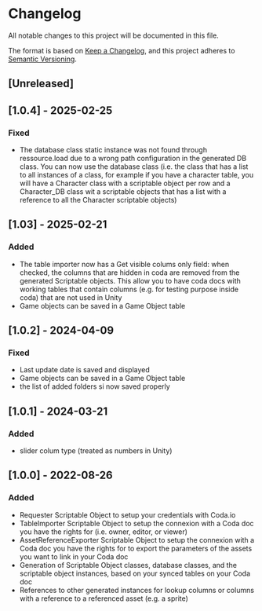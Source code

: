 # Changelog
All notable changes to this project will be documented in this file.

The format is based on [Keep a Changelog](https://keepachangelog.com/en/1.0.0/),
and this project adheres to [Semantic Versioning](https://semver.org/spec/v2.0.0.html).

## [Unreleased]

## [1.0.4] - 2025-02-25
### Fixed
- The database class static instance was not found through ressource.load due to a wrong path configuration in the generated DB class. You can now use the database class (i.e. the class that has a list to all instances of a class, for example if you have a character table, you will have a Character class with a scriptable object per row and a Character_DB class wit a scriptable objects that has a list with a reference to all the Character scriptable objects)

## [1.03] - 2025-02-21
### Added
- The table importer now has a Get visible colums only field: when checked, the columns that are hidden in coda are removed from the generated Scriptable objects. This allow you to have coda docs with working tables that contain columns (e.g. for testing purpose inside coda) that are not used in Unity
- Game objects can be saved in a Game Object table


## [1.0.2] - 2024-04-09
### Fixed
- Last update date is saved and displayed
- Game objects can be saved in a Game Object table
- the list of added folders si now saved properly


## [1.0.1] - 2024-03-21
### Added
- slider colum type (treated as numbers in Unity)

## [1.0.0] - 2022-08-26
### Added
- Requester Scriptable Object to setup your credentials with Coda.io
- TableImporter Scriptable Object to setup the connexion with a Coda doc you have the rights for (i.e. owner, editor, or viewer)
- AssetReferenceExporter Scriptable Object to setup the connexion with a Coda doc you have the rights for to export the parameters of the assets you want to link in your Coda doc
- Generation of Scriptable Object classes, database classes, and the scriptable object instances, based on your synced tables on your Coda doc
- References to other generated instances for lookup columns or columns with a reference to a referenced asset (e.g. a sprite)
